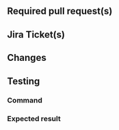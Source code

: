 ## Required pull request(s)
<Link to other pull requests that go with this one>
<deleted this section if not applicable>
  
## Jira Ticket(s)
<Link to Jira tickets that are fixed by this pull request>
<deleted this section if not applicable>

## Changes
<List of important changes you made>

## Testing
<Try to add information on how to test the pull request>
<deleted this section if not applicable>
  
### Command
<delete this section if not applicable>

### Expected result
<delete this section if not applicable>
